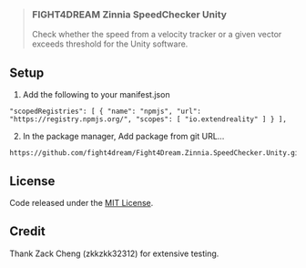 > ### FIGHT4DREAM Zinnia SpeedChecker Unity
> Check whether the speed from a velocity tracker or a given vector exceeds threshold for the Unity software.

## Setup

1. Add the following to your manifest.json
```
"scopedRegistries": [ { "name": "npmjs", "url": "https://registry.npmjs.org/", "scopes": [ "io.extendreality" ] } ],
```

2. In the package manager, Add package from git URL...
```
https://github.com/fight4dream/Fight4Dream.Zinnia.SpeedChecker.Unity.git
```

## License

Code released under the [MIT License][License].

[License]: LICENSE.md

## Credit

Thank Zack Cheng (zkkzkk32312) for extensive testing.
